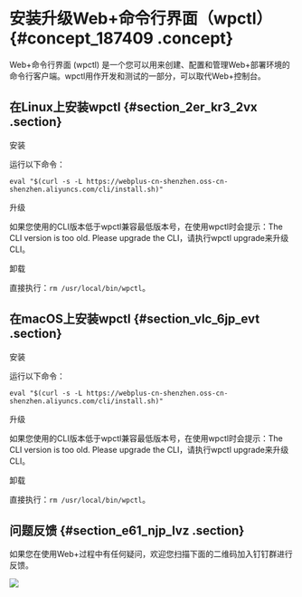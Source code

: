 # 安装升级Web+命令行界面（wpctl） {#concept_187409 .concept}

Web+命令行界面 \(wpctl\) 是一个您可以用来创建、配置和管理Web+部署环境的命令行客户端。wpctl用作开发和测试的一部分，可以取代Web+控制台。

## 在Linux上安装wpctl {#section_2er_kr3_2vx .section}

安装

运行以下命令：

``` {#codeblock_7nn_fjl_zw5}
eval "$(curl -s -L https://webplus-cn-shenzhen.oss-cn-shenzhen.aliyuncs.com/cli/install.sh)"
```

升级

如果您使用的CLI版本低于wpctl兼容最低版本号，在使用wpctl时会提示：The CLI version is too old. Please upgrade the CLI，请执行wpctl upgrade来升级CLI。

卸载

直接执行：`rm /usr/local/bin/wpctl`。

## 在macOS上安装wpctl {#section_vlc_6jp_evt .section}

安装

运行以下命令：

``` {#codeblock_6i6_wrx_dz1}
eval "$(curl -s -L https://webplus-cn-shenzhen.oss-cn-shenzhen.aliyuncs.com/cli/install.sh)"
```

升级

如果您使用的CLI版本低于wpctl兼容最低版本号，在使用wpctl时会提示：The CLI version is too old. Please upgrade the CLI，请执行wpctl upgrade来升级CLI。

卸载

直接执行：`rm /usr/local/bin/wpctl`。

## 问题反馈 {#section_e61_njp_lvz .section}

如果您在使用Web+过程中有任何疑问，欢迎您扫描下面的二维码加入钉钉群进行反馈。

![](http://static-aliyun-doc.oss-cn-hangzhou.aliyuncs.com/assets/img/161244/156896777748830_zh-CN.jpg)

